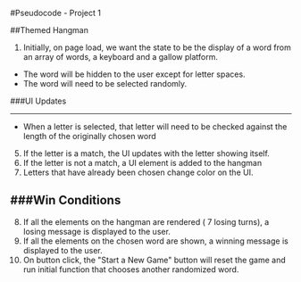 #Pseudocode - Project 1

##Themed Hangman

1. Initially, on page load, we want the state to be the display of a word from an array of words, a keyboard and a gallow platform.

- The word will be hidden to the user except for letter spaces.
- The word will need to be selected randomly.


###UI Updates
****

- When a letter is selected, that letter will need to be checked against the length of the originally chosen word

5. If the letter is a match, the UI updates with the letter showing itself.
6. If the letter is not a match, a UI element is added to the hangman
7. Letters that have already been chosen change color on the UI.

###Win Conditions
---

8. If all the elements on the hangman are rendered ( 7 losing turns), a losing message is displayed to the user.
9. If all the elements on the chosen word are shown, a winning message is displayed to the user.
10. On button click, the "Start a New Game" button will reset the game and run initial function that chooses another randomized word.